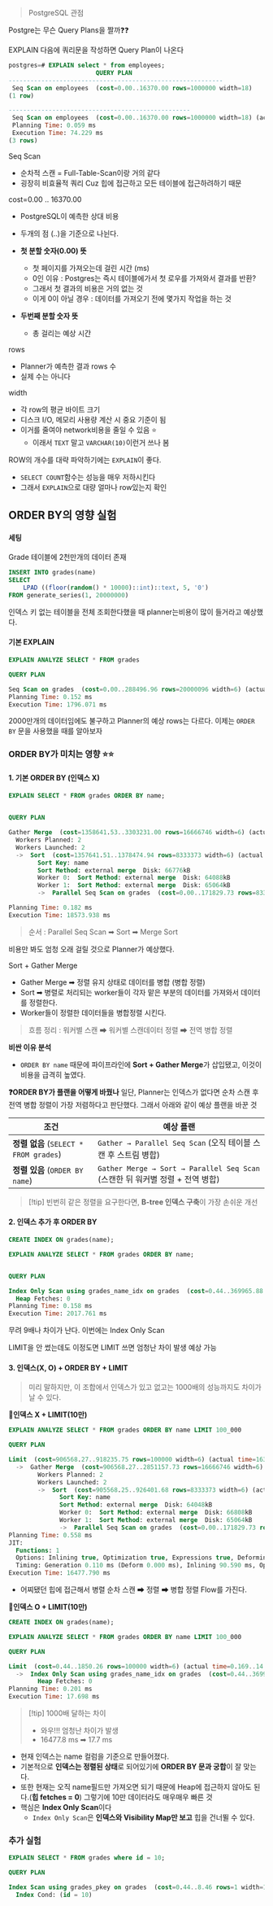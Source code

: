 > PostgreSQL 관점 


Postgre는 무슨 Query Plans을 짤까❓❓


EXPLAIN 다음에 쿼리문을 작성하면 Query Plan이 나온다

```SQL 
postgres=# EXPLAIN select * from employees;
                        QUERY PLAN                         
-----------------------------------------------------------
 Seq Scan on employees  (cost=0.00..16370.00 rows=1000000 width=18)
(1 row)

--------------------------------------------------
 Seq Scan on employees  (cost=0.00..16370.00 rows=1000000 width=18) (actual time=0.070..50.091 rows=1000000 loops=1)
 Planning Time: 0.059 ms
 Execution Time: 74.229 ms
(3 rows)
```

Seq Scan
- 순차적 스캔 = Full-Table-Scan이랑 거의 같다 
- 굉장히 비효율적 쿼리 Cuz 힙에 접근하고 모든 테이블에 접근하려하기 때문 

cost=0.00 .. 16370.00 
- PostgreSQL이 예측한 상대 비용
- 두개의 점 (..)을 기준으로 나뉜다.
- **첫 분할 숫자(0.00) 뜻**
	- 첫 페이지를 가져오는데 걸린 시간 (ms)
	- 0인 이유 : Postgres는 즉시 테이블에가서 첫 로우를 가져와서 결과를 반환?
	- 그래서 첫 결과의 비용은 거의 없는 것 
	- 이게 0이 아닐 경우 : 데이터를 가져오기 전에 몇가지 작업을 하는 것 
	  
- **두번째 분할 숫자 뜻** 
	- 총 걸리는 예상 시간 

rows 
- Planner가 예측한 결과 rows 수 
- 실제 수는 아니다 

width 
- 각 row의 평균 바이트 크기 
- 디스크 I/O, 메모리 사용량 계산 시 중요 기준이 됨
- 이거를 줄여야 network비용을 줄일 수 있음 ⭐
	- 이래서 `TEXT` 말고 `VARCHAR(10)`이런거 쓰나 봄 


ROW의 개수를 대략 파악하기에는 `EXPLAIN`이 좋다. 
- `SELECT COUNT`함수는 성능을 매우 저하시킨다
- 그래서 `EXPLAIN`으로 대량 얼마나 row있는지 확인 


## ORDER BY의 영향 실험 

#### 세팅 
Grade 테이블에 2천만개의 데이터 존재 
```SQL 
INSERT INTO grades(name)
SELECT 
    LPAD ((floor(random() * 10000)::int)::text, 5, '0')
FROM generate_series(1, 20000000) 
```

인덱스 키 없는 테이블을 전체 조회한다했을 때 planner는비용이 많이 들거라고 예상했다.

#### 기본 EXPLAIN
```SQL
EXPLAIN ANALYZE SELECT * FROM grades 

QUERY PLAN

Seq Scan on grades  (cost=0.00..288496.96 rows=20000096 width=6) (actual time=0.011..1184.254 rows=20000000 loops=1)
Planning Time: 0.152 ms
Execution Time: 1796.071 ms
```
2000만개의 데이터임에도 불구하고 Planner의 예상 rows는 다르다.
이제는 `ORDER BY` 문을 사용했을 때를 알아보자 


### ORDER BY가 미치는 영향 ⭐⭐
#### 1. 기본 ORDER BY (인덱스 X)
```SQL 
EXPLAIN SELECT * FROM grades ORDER BY name;

  
QUERY PLAN

Gather Merge  (cost=1358641.53..3303231.00 rows=16666746 width=6) (actual time=13728.863..17861.863 rows=20000000 loops=1)
  Workers Planned: 2
  Workers Launched: 2
  ->  Sort  (cost=1357641.51..1378474.94 rows=8333373 width=6) (actual time=13658.816..14556.191 rows=6666667 loops=3)
        Sort Key: name
        Sort Method: external merge  Disk: 66776kB
        Worker 0:  Sort Method: external merge  Disk: 64088kB
        Worker 1:  Sort Method: external merge  Disk: 65064kB
        ->  Parallel Seq Scan on grades  (cost=0.00..171829.73 rows=8333373 width=6) (actual time=0.022..537.267 rows=6666667 loops=3)

Planning Time: 0.182 ms
Execution Time: 18573.938 ms
```
> 순서 : Parallel Seq Scan ➡ Sort ➡ Merge Sort

비용만 봐도 엄청 오래 걸릴 것으로 Planner가 예상했다.

Sort + Gather Merge
- Gather Merge ➡ 정렬 유지 상태로 데이터를 병합 (병합 정렬)
- Sort ➡ 병렬로 처리되는 worker들이 각자 맡은 부분의 데이터를 가져와서 데이터를 정렬한다.
- Worker들이 정렬한 데이터들을 병합정렬 시킨다. 

> 흐름 정리 : 워커별 스캔 ➡ 워커별 스캔데이터 정렬 ➡ 전역 병합 정렬 

**비싼 이유 분석** 
- `ORDER BY name` 때문에 파이프라인에 **Sort + Gather Merge**가 삽입됐고, 이것이 비용을 급격히 높였다.


**❓ORDER BY가 플랜을 어떻게 바꿨나**
일단, Planner는 인덱스가 없다면 순차 스캔 후 전역 병합 정렬이 가장 저렴하다고 판단했다.
그래서 아래와 같이 예상 플랜을 바꾼 것 

| 조건                                 | 예상 플랜                                                            |
| ---------------------------------- | ---------------------------------------------------------------- |
| **정렬 없음** (`SELECT * FROM grades`) | `Gather → Parallel Seq Scan` (오직 테이블 스캔 후 스트림 병합)                |
| **정렬 있음** (`ORDER BY name`)        | `Gather Merge → Sort → Parallel Seq Scan` (스캔한 뒤 워커별 정렬 + 전역 병합) |

>[!tip] 빈번히 같은 정렬을 요구한다면, **B-tree 인덱스 구축**이 가장 손쉬운 개선

#### 2. 인덱스 추가 후 ORDER BY 

```SQL 
CREATE INDEX ON grades(name);

EXPLAIN ANALYZE SELECT * FROM grades ORDER BY name;


QUERY PLAN

Index Only Scan using grades_name_idx on grades  (cost=0.44..369965.88 rows=20000096 width=6) (actual time=0.026..1401.230 rows=20000000 loops=1)
  Heap Fetches: 0
Planning Time: 0.158 ms
Execution Time: 2017.761 ms
```
무려 9배나 차이가 난다.
이번에는 Index Only Scan 

LIMIT을 안 썼는데도 이정도면 LIMIT 쓰면 엄청난 차이 발생 예상 가능 

#### 3. 인덱스(X, O) + ORDER BY + LIMIT
>미리 말하지만, 이 조합에서 인덱스가 있고 없고는 1000배의 성능까지도 차이가 날 수 있다.

**💢인덱스 X + LIMIT(10만)**
```SQL
EXPLAIN ANALYZE SELECT * FROM grades ORDER BY name LIMIT 100_000

QUERY PLAN

Limit  (cost=906568.27..918235.75 rows=100000 width=6) (actual time=16363.194..16415.650 rows=100000 loops=1)
  ->  Gather Merge  (cost=906568.27..2851157.73 rows=16666746 width=6) (actual time=16263.220..16309.685 rows=100000 loops=1)
        Workers Planned: 2
        Workers Launched: 2
        ->  Sort  (cost=905568.25..926401.68 rows=8333373 width=6) (actual time=16169.230..16173.659 rows=34510 loops=3)
              Sort Key: name
              Sort Method: external merge  Disk: 64048kB
              Worker 0:  Sort Method: external merge  Disk: 66808kB
              Worker 1:  Sort Method: external merge  Disk: 65064kB
              ->  Parallel Seq Scan on grades  (cost=0.00..171829.73 rows=8333373 width=6) (actual time=0.065..551.865 rows=6666667 loops=3)
Planning Time: 0.558 ms
JIT:
  Functions: 1
  Options: Inlining true, Optimization true, Expressions true, Deforming true
  Timing: Generation 0.110 ms (Deform 0.000 ms), Inlining 90.590 ms, Optimization 2.417 ms, Emission 6.947 ms, Total 100.064 ms
Execution Time: 16477.790 ms
```
- 어찌됐던 힙에 접근해서 병렬 순차 스캔 ➡ 정렬 ➡ 병합 정렬 Flow를 가진다.

**💚인덱스 O + LIMIT(10만)**
```SQL
CREATE INDEX ON grades(name);

EXPLAIN ANALYZE SELECT * FROM grades ORDER BY name LIMIT 100_000

QUERY PLAN

Limit  (cost=0.44..1850.26 rows=100000 width=6) (actual time=0.169..14.574 rows=100000 loops=1)
  ->  Index Only Scan using grades_name_idx on grades  (cost=0.44..369965.88 rows=20000096 width=6) (actual time=0.167..8.743 rows=100000 loops=1)
        Heap Fetches: 0
Planning Time: 0.201 ms
Execution Time: 17.698 ms
```
>[!tip] 1000배 달하는 차이 
>- 와우!!! 엄청난 차이가 발생 
>- 16477.8 ms ➡ 17.7 ms
- 현재 인덱스는 name 컬럼을 기준으로 만들어졌다.
- 기본적으로 **인덱스는 정렬된 상태**로 되어있기에 **ORDER BY 문과 궁합**이 잘 맞는다.
- 또한 현재는 오직 name필드만 가져오면 되기 때문에 Heap에 접근하지 않아도 된다.(**힙 fetches = 0**) 그렇기에 10만 데이터라도 매우매우 빠른 것 
- 핵심은 **Index Only Scan**이다
	- `Index Only Scan`은 **인덱스와 Visibility Map만 보고** 힙을 건너뛸 수 있다.

### 추가 실험 
```SQL 
EXPLAIN SELECT * FROM grades where id = 10;

QUERY PLAN

Index Scan using grades_pkey on grades  (cost=0.44..8.46 rows=1 width=10)
  Index Cond: (id = 10)
```

